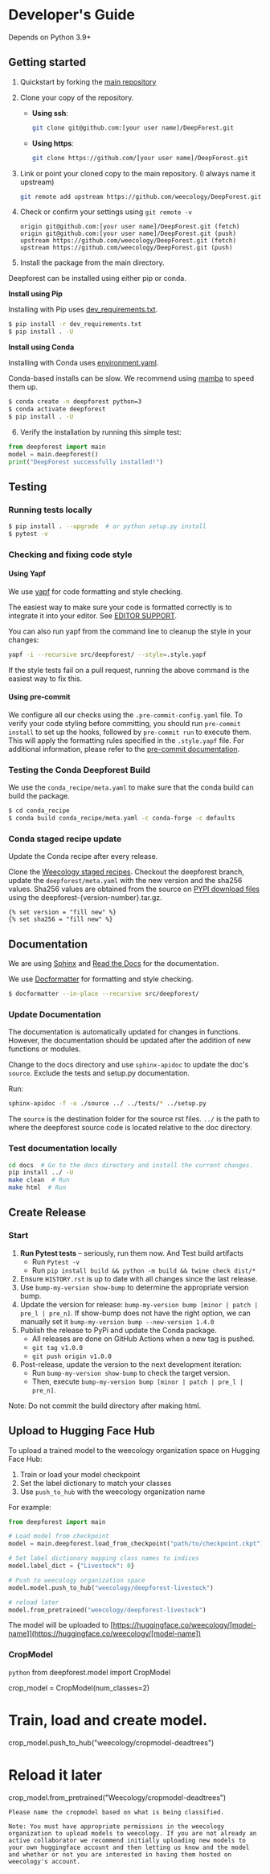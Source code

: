# Developer's Guide

Depends on Python 3.9+

## Getting started

1. Quickstart by forking the [main repository](https://github.com/weecology/DeepForest)

2. Clone your copy of the repository.

   - **Using ssh**:

     ```bash
     git clone git@github.com:[your user name]/DeepForest.git
     ```

   - **Using https**:

     ```bash
     git clone https://github.com/[your user name]/DeepForest.git
     ```

3. Link or point your cloned copy to the main repository. (I always name it upstream)

   ```bash
   git remote add upstream https://github.com/weecology/DeepForest.git
   ```

4. Check or confirm your settings using `git remote -v`

   ```text
   origin git@github.com:[your user name]/DeepForest.git (fetch)
   origin git@github.com:[your user name]/DeepForest.git (push)
   upstream https://github.com/weecology/DeepForest.git (fetch)
   upstream https://github.com/weecology/DeepForest.git (push)
   ```

5. Install the package from the main directory.

Deepforest can be installed using either pip or conda.

**Install using Pip**

Installing with Pip uses [dev_requirements.txt](https://github.com/weecology/DeepForest/blob/main/dev_requirements.txt).

```bash
$ pip install -r dev_requirements.txt
$ pip install . -U
```

**Install using Conda**

Installing with Conda uses [environment.yaml](https://github.com/weecology/DeepForest/blob/main/environment.yml).

Conda-based installs can be slow. We recommend using [mamba](https://mamba.readthedocs.io/en/latest/user_guide/mamba.html#quickstart) to speed them up.

```bash
$ conda create -n deepforest python=3
$ conda activate deepforest
$ pip install . -U
```

6. Verify the installation by running this simple test:

```python
from deepforest import main
model = main.deepforest()
print("DeepForest successfully installed!")
```

## Testing

### Running tests locally

```bash
$ pip install . --upgrade  # or python setup.py install
$ pytest -v
```

### Checking and fixing code style

#### Using Yapf

We use [yapf](https://github.com/google/yapf) for code formatting and style checking.

The easiest way to make sure your code is formatted correctly is to integrate it into your editor.
See [EDITOR SUPPORT](https://github.com/google/yapf/blob/main/EDITOR%20SUPPORT.md).

You can also run yapf from the command line to cleanup the style in your changes:

```bash
yapf -i --recursive src/deepforest/ --style=.style.yapf
```

If the style tests fail on a pull request, running the above command is the easiest way to fix this.

#### Using pre-commit

We configure all our checks using the `.pre-commit-config.yaml` file. To verify your code styling before committing, you should run `pre-commit install` to set up the hooks, followed by `pre-commit run` to execute them. This will apply the formatting rules specified in the `.style.yapf` file. For additional information, please refer to the [pre-commit documentation](https://pre-commit.com/index.html).

### Testing the Conda Deepforest Build

We use the `conda_recipe/meta.yaml` to make sure that the conda build can build the package.

```bash
$ cd conda_recipe
$ conda build conda_recipe/meta.yaml -c conda-forge -c defaults
```

### Conda staged recipe update

Update the Conda recipe after every release.

Clone the [Weecology staged recipes](https://github.com/weecology/staged-recipes).
Checkout the deepforest branch, update the `deepforest/meta.yaml` with the new version and the sha256 values. Sha256 values are obtained from the source on [PYPI download files](https://pypi.org/project/deepforest/#files) using the deepforest-{version-number}.tar.gz.

```jinja
{% set version = "fill new" %}
{% set sha256 = "fill new" %}
```

## Documentation

We are using [Sphinx](http://www.sphinx-doc.org/en/stable/) and [Read the Docs](https://readthedocs.org/) for the documentation.

We use [Docformatter](https://pypi.org/project/docformatter/) for formatting and style checking.

```bash
$ docformatter --in-place --recursive src/deepforest/
```

### Update Documentation

The documentation is automatically updated for changes in functions.
However, the documentation should be updated after the addition of new functions or modules.

Change to the docs directory and use `sphinx-apidoc` to update the doc's `source`. Exclude the tests and setup.py documentation.

Run:

```bash
sphinx-apidoc -f -o ./source ../ ../tests/* ../setup.py
```

The `source` is the destination folder for the source rst files. `../` is the path to where the deepforest source code is located relative to the doc directory.

### Test documentation locally

```bash
cd docs  # Go to the docs directory and install the current changes.
pip install ../ -U
make clean  # Run
make html  # Run
```

## Create Release

### Start

1. **Run Pytest tests** – seriously, run them now. And Test build artifacts
   - Run `Pytest -v`
   - Run `pip install build && python -m build && twine check dist/*`
2. Ensure `HISTORY.rst` is up to date with all changes since the last release.
3. Use `bump-my-version show-bump` to determine the appropriate version bump.
4. Update the version for release: `bump-my-version bump [minor | patch | pre_l | pre_n]`. If show-bump does not have the right option, we can manually set it `bump-my-version bump --new-version 1.4.0`
5. Publish the release to PyPi and update the Conda package.
    - All releases are done on GitHub Actions when a new tag is pushed.
    - `git tag v1.0.0`
    - `git push origin v1.0.0`
6. Post-release, update the version to the next development iteration:
   - Run `bump-my-version show-bump` to check the target version.
   - Then, execute `bump-my-version bump [minor | patch | pre_l | pre_n]`.

Note: Do not commit the build directory after making html.

## Upload to Hugging Face Hub

To upload a trained model to the weecology organization space on Hugging Face Hub:

1. Train or load your model checkpoint
2. Set the label dictionary to match your classes
3. Use `push_to_hub` with the weecology organization name

For example:

```python
from deepforest import main

# Load model from checkpoint
model = main.deepforest.load_from_checkpoint("path/to/checkpoint.ckpt")

# Set label dictionary mapping class names to indices
model.label_dict = {"Livestock": 0}

# Push to weecology organization space
model.model.push_to_hub("weecology/deepforest-livestock")

# reload later
model.from_pretrained("weecology/deepforest-livestock")
```

The model will be uploaded to [https://huggingface.co/weecology/[model-name]](https://huggingface.co/weecology/[model-name])

### CropModel

```python```
from deepforest.model import CropModel

crop_model = CropModel(num_classes=2)
# Train, load and create model. 
crop_model.push_to_hub("weecology/cropmodel-deadtrees")

# Reload it later
crop_model.from_pretrained("Weecology/cropmodel-deadtrees")
```
Please name the cropmodel based on what is being classified. 

Note: You must have appropriate permissions in the weecology organization to upload models to weecology. If you are not already an active collaborator we recommend initially uploading new models to your own huggingface account and then letting us know and the model and whether or not you are interested in having them hosted on weecology's account.